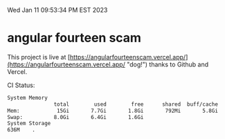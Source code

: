 Wed Jan 11 09:53:34 PM EST 2023

# angular fourteen scam


This project is live at [https://angularfourteenscam.vercel.app/](https://angularfourteenscam.vercel.app/ "dog!") thanks to Github and Vercel.

CI Status: 

```bash
System Memory
               total        used        free      shared  buff/cache   available
Mem:            15Gi       7.7Gi       1.8Gi       792Mi       5.8Gi       6.4Gi
Swap:          8.0Gi       6.4Gi       1.6Gi
System Storage
636M	.
